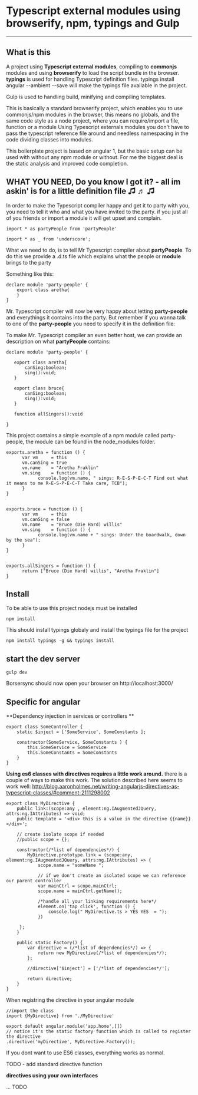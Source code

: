# Typescript external modules using browserify, npm, typings and Gulp
--------------------------------------------------------------------
## What is this
A project using **Typescript external modules**, compiling to **commonjs** modules and using **browserify** to load the script bundle in the browser. **typings** is used for handling Typescript definition files. typings install angular --ambient --save will make the typings file available in the project.


Gulp is used to handling build, minifying and compiling templates.

This is basically a standard browserify project, which enables you to use commonjs/npm modules in the browser, this means no globals, and the same code style as a node project, where you can require/import a file, function or a module
Using Typescript externals modules you don't have to pass the typescript reference file around and needless namespacing in the code dividing classes into modules.

This boilerplate project is based on angular 1, but the basic setup can be used with without any npm module or without.
For me the biggest deal is the static analysis and improved code completion.

## WHAT YOU NEED, Do you know I got it? - all im askin' is for a little definition file ♫ ♬ ♫
In order to make the Typescript compiler happy and get it to party with you, you need to tell it who and what you have invited to the party.
if you just all of you friends or import a module it will get upset and complain.

    import * as partyPeople from 'partyPeople'

    import * as _ from 'underscore';


What we need to do, is to tell Mr Typescript compiler about **partyPeople**.
To do this we provide a .d.ts file which explains what the people or **module** brings to the party

Something like this:

    declare module 'party-people' {
        export class aretha{
        }
	}



Mr. Typescript compiler will now be very happy about letting **party-people** and everythings it contains into the party.
But remember if you wanna talk to one of the **party-people** you need to specify it in the definition file:

To make Mr. Typescript compiler an even better host, we can provide an description on what **partyPeople** contains:

	declare module 'party-people' {

	   export class aretha{
	       canSing:boolean;
	       sing():void;
	   }

	   export class bruce{
	       canSing:boolean;
	       sing():void;
	   }

	   function allSingers():void

	}


This project contains a simple example of a npm module called party-people, the module can be found in the node_modules folder.


	exports.aretha = function () {
		  var vm     = this
		  vm.canSing = true
		  vm.name    = "Aretha Fraklin"
		  vm.sing    = function () {
				console.log(vm.name, " sings: R-E-S-P-E-C-T Find out what it means to me R-E-S-P-E-C-T Take care, TCB");
		  }
	}


	exports.bruce = function () {
		  var vm     = this
		  vm.canSing = false
		  vm.name    = "Bruce (Die Hard) willis"
		  vm.sing    = function () {
				console.log(vm.name + " sings: Under the boardwalk, down by the sea");
		  }
	}


	exports.allSingers = function () {
		  return ["Bruce (Die Hard) willis", "Aretha Fraklin"]
	}


## Install
To be able to use this project nodejs must be installed

    npm install



This should install typings globaly and install the typings file for the project

    npm install typings -g && typings install



## start the dev server ##
    gulp dev

Borsersync should now open your browser on http://localhost:3000/

## Specific for angular 

**Dependency injection in services or controllers **

    export class SomeController {
        static $inject = ['SomeService', SomeConstants ];
    
        constructor(SomeService, SomeConstants ) {
            this.SomeService = SomeService
            this.SomeConstants = SomeConstants
        }
    }

**Using es6 classes with directives requires a little work around.** there is a couple of ways to make this work. The solution described here seems to work well:
http://blog.aaronholmes.net/writing-angularjs-directives-as-typescript-classes/#comment-2111298002


    export class MyDirective {
        public link:(scope:any , element:ng.IAugmentedJQuery, attrs:ng.IAttributes) => void;
        public template = '<div> this is a value in the directive {{name}}</div>';

        // create isolate scope if needed
        //public scope = {};

        constructor(/*list of dependencies*/) {
            MyDirective.prototype.link = (scope:any, element:ng.IAugmentedJQuery, attrs:ng.IAttributes) => {
                scope.name = "someName ";

                // if we don't create an isolated scope we can reference our parent controller
                var mainCtrl = scope.mainCtrl;
                scope.name = mainCtrl.getName();

                /*handle all your linking requirements here*/
                element.on('tap click', function () {
                    console.log(" MyDirective.ts > YES YES  = ");
                })

         };
        }
        
        public static Factory() {
            var directive = (/*list of dependencies*/) => {
                return new MyDirective(/*list of dependencies*/);
            };

            //directive['$inject'] = ['/*list of dependencies*/'];

            return directive;
        }
    }
    
When registring the directive in your angular module

    
    //import the class
    import {MyDirective} from './MyDirective'
    
    export default angular.module('app.home',[])
    // notice it's the static factory function which is called to register the directive
    .directive('myDirective', MyDirective.Factory());


If you dont want to use ES6 classes, everything works as normal.

TODO - add standard directive function


**directives using your own interfaces**

... TODO
